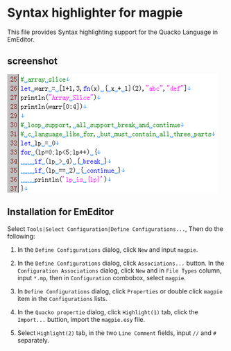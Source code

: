 # Syntax highlighter for magpie

This file provides Syntax highlighting support for the Quacko Language in EmEditor.

## screenshot

![EmEditor](screenshot.png)

## Installation for EmEditor

Select `Tools|Select Configuration|Define Configurations...`, Then do the following:

1. In the `Define Configurations` dialog, click `New` and input `magpie`.

1. In the `Define Configurations` dialog, click `Associations...` button. In the `Configuration Associations` dialog, click `New` and
   in `File Types` column, input `*.mp`, then in `Configuration` combobox, select `magpie`.

1. In `Define Configurations` dialog, click `Properties` or double click `magpie` item in the `Configurations` lists.

1. In the `Quacko propertie` dialog, click `Highlight(1)` tab, click the `Import...` buttion, import the `magpie.esy` file.

1. Select `Highlight(2)` tab, in the two `Line Comment` fields, input `//` and `#` separately.
